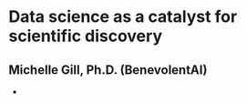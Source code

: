 # Data science as a catalyst for scientific discovery

## Michelle Gill, Ph.D. (BenevolentAI)

*   
